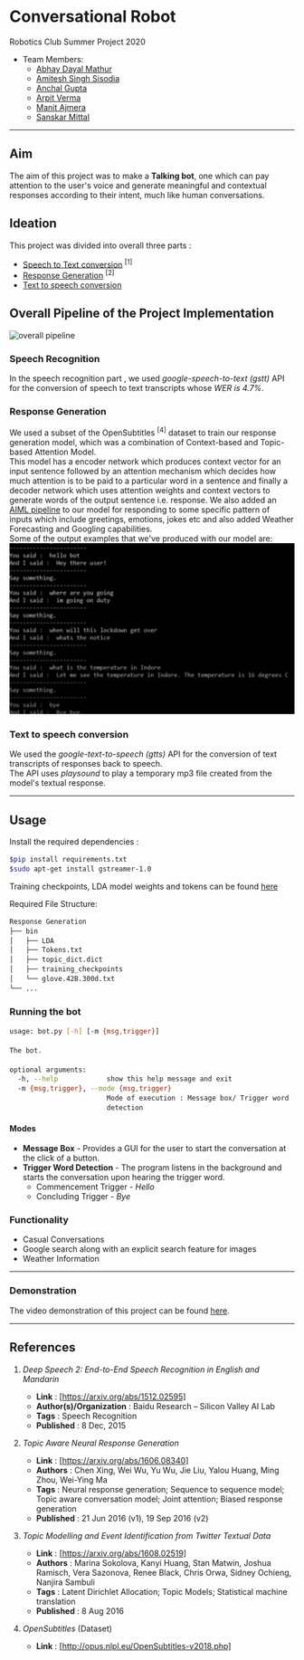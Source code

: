# Conversational Robot

Robotics Club Summer Project 2020

* Team Members:
  * [Abhay Dayal Mathur](https://github.com/Stellarator-X)
  * [Amitesh Singh Sisodia](https://github.com/Amitesh163)
  * [Anchal Gupta](https://github.com/anchalgupta05)
  * [Arpit Verma](https://github.com/Av-hash)
  * [Manit Ajmera](https://github.com/manitajmera)
  * [Sanskar Mittal](https://github.com/sanskarm)
  
***

## Aim

The aim of this project was to make a **Talking bot**, one which can pay attention to the user's voice and generate meaningful and contextual responses according to their intent, much like human conversations.

## Ideation

This project was divided into overall three parts :

* [Speech to Text conversion](https://github.com/Amitesh163/ConvBot_group/tree/master/SpeechRecognition) <sup>[1]</sup>
* [Response Generation](https://github.com/Amitesh163/ConvBot_group/tree/master/Response%20Generation) <sup>[2]</sup>
* [Text to speech conversion](https://github.com/Amitesh163/ConvBot_group/tree/master/TextToSpeech)

## Overall Pipeline of the Project Implementation

![overall pipeline](images/overall_pipeline.png)

### Speech Recognition

In the speech recognition part , we used *google-speech-to-text (gstt)* API for the conversion of speech to text transcripts whose *WER is 4.7%*.

### Response Generation

We used a subset of the OpenSubtitles <sup>[4]</sup> dataset to train our response generation model, which was a combination of Context-based and Topic-based Attention Model.</br>
This model has a encoder network which produces context vector for an input sentence followed by an attention mechanism which decides how much attention is to be paid to a particular word in a sentence and finally a decoder network which uses attention weights and context vectors to generate words of the output sentence i.e. response. We also added an [AIML pipeline](AIML) to our model for responding to some specific pattern of inputs which include greetings, emotions, jokes etc and also added Weather Forecasting and Googling capabilities.</br>
Some of the output examples that we've produced with our model are:</br>
![output examples](images/responseexamples.jpeg)

### Text to speech conversion

We used the *google-text-to-speech (gtts)* API for the conversion of text transcripts of responses back to speech.</br>
The API uses *playsound* to play a temporary mp3 file created from the model's textual response.

***

## Usage

Install the required dependencies :

```bash
$pip install requirements.txt
$sudo apt-get install gstreamer-1.0
```

Training checkpoints, LDA model weights and tokens can be found [here](https://drive.google.com/drive/folders/18o-bFpJjy1S4UHUbdTjQnb2B_IK4bIM5?usp=sharing)

Required File Structure:

```txt
Response Generation
├── bin
│   ├── LDA
│   ├── Tokens.txt
│   ├── topic_dict.dict
│   ├── training_checkpoints
│   └── glove.42B.300d.txt
└── ...
```

### Running the bot

```bash
usage: bot.py [-h] [-m {msg,trigger}]

The bot.

optional arguments:
  -h, --help            show this help message and exit
  -m {msg,trigger}, --mode {msg,trigger}
                        Mode of execution : Message box/ Trigger word
                        detection
```

#### Modes

* **Message Box** - Provides a GUI for the user to start the conversation at the click of a button.
* **Trigger Word Detection** - The program listens in the background and starts the conversation upon hearing the trigger word.
  * Commencement Trigger - _Hello_
  * Concluding Trigger - _Bye_

### Functionality

* Casual Conversations
* Google search along with an explicit search feature for images
* Weather Information

***

### Demonstration

The video demonstration of this project can be found [here](https://drive.google.com/file/d/1jAmxwfUnrx9qa9nh8Sol4ZByIH_w7YRE/view?usp=drivesdk).

***

## References

1. _Deep Speech 2: End-to-End Speech Recognition in English and Mandarin_
   * **Link** : [https://arxiv.org/abs/1512.02595]
   * **Author(s)/Organization** : Baidu Research – Silicon Valley AI Lab
   * **Tags** : Speech Recognition
   * **Published** : 8 Dec, 2015

2. _Topic Aware Neural Response Generation_
   * **Link** : [https://arxiv.org/abs/1606.08340]
   * **Authors** : Chen Xing, Wei Wu, Yu Wu, Jie Liu, Yalou Huang, Ming Zhou, Wei-Ying Ma
   * **Tags** : Neural response generation; Sequence to sequence model; Topic aware conversation model; Joint attention; Biased response generation
   * **Published** : 21 Jun 2016 (v1), 19 Sep 2016 (v2)

3. _Topic Modelling and Event Identification from Twitter Textual Data_
   * **Link** : [https://arxiv.org/abs/1608.02519]
   * **Authors** : Marina Sokolova, Kanyi Huang, Stan Matwin, Joshua Ramisch, Vera Sazonova, Renee Black, Chris Orwa, Sidney Ochieng, Nanjira Sambuli
   * **Tags** : Latent Dirichlet Allocation; Topic Models; Statistical machine translation
   * **Published** : 8 Aug 2016

4. _OpenSubtitles_ (Dataset)
   * **Link** : [http://opus.nlpl.eu/OpenSubtitles-v2018.php]
